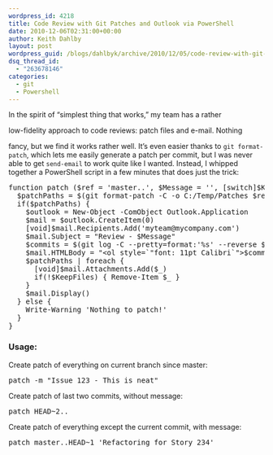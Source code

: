 ```yaml
---
wordpress_id: 4218
title: Code Review with Git Patches and Outlook via PowerShell
date: 2010-12-06T02:31:00+00:00
author: Keith Dahlby
layout: post
wordpress_guid: /blogs/dahlbyk/archive/2010/12/05/code-review-with-git-patches-and-outlook-via-powershell.aspx
dsq_thread_id:
  - "263678146"
categories:
  - git
  - Powershell
---
```

In the spirit of &#8220;simplest thing that works,&#8221; my team has a rather
  
low-fidelity approach to code reviews: patch files and e-mail. Nothing
  
fancy, but we find it works rather well. It&#8217;s even easier thanks to `git format-patch`, which lets me easily generate a patch per commit, but I was never able to get `send-email` to work quite like I wanted. Instead, I whipped together a PowerShell script in a few minutes that does just the trick:

<pre>function patch ($ref = 'master..', $Message = '', [switch]$KeepFiles) {<br />  $patchPaths = $(git format-patch -C -o C:/Temp/Patches $ref)<br />  if($patchPaths) {<br />    $outlook = New-Object -ComObject Outlook.Application<br />    $mail = $outlook.CreateItem(0)<br />    [void]$mail.Recipients.Add('myteam@mycompany.com')<br />    $mail.Subject = "Review - $Message"<br />    $commits = $(git log -C --pretty=format:'%s' --reverse $ref) | foreach {  "&lt;li&gt;$_&lt;/li&gt;" }<br />    $mail.HTMLBody = "&lt;ol style=`"font: 11pt Calibri`"&gt;$commits&lt;/ol&gt;"<br />    $patchPaths | foreach {<br />      [void]$mail.Attachments.Add($_)<br />      if(!$KeepFiles) { Remove-Item $_ }<br />    }<br />    $mail.Display()<br />  } else {<br />    Write-Warning 'Nothing to patch!'<br />  }<br />}</pre>

### Usage:

Create patch of everything on current branch since master:

<pre>patch -m "Issue 123 - This is neat"</pre>

Create patch of last two commits, without message:

<pre>patch HEAD~2..</pre>

Create patch of everything except the current commit, with message:

<pre>patch master..HEAD~1 'Refactoring for Story 234'</pre>